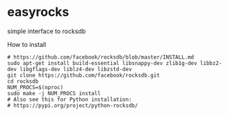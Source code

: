 # easyrocks
simple interface to rocksdb

How to install

```
# https://github.com/facebook/rocksdb/blob/master/INSTALL.md
sudo apt-get install build-essential libsnappy-dev zlib1g-dev libbz2-dev libgflags-dev liblz4-dev libzstd-dev
git clone https://github.com/facebook/rocksdb.git
cd rocksdb
NUM_PROCS=$(nproc)
sudo make -j NUM_PROCS install
# Also see this for Python installation:
# https://pypi.org/project/python-rocksdb/
```

